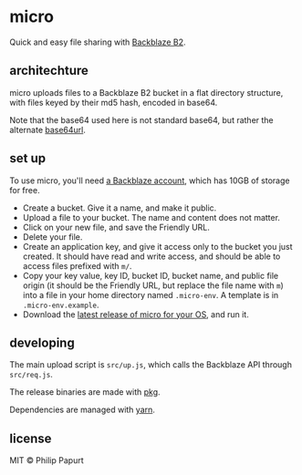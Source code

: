 # micro

Quick and easy file sharing with [Backblaze B2](https://www.backblaze.com/b2/cloud-storage.html).

## architechture

micro uploads files to a Backblaze B2 bucket in a flat directory structure, with files keyed by their md5 hash, encoded in base64.

Note that the base64 used here is not standard base64, but rather the alternate [base64url](https://tools.ietf.org/html/rfc4648#section-5).

## set up

To use micro, you'll need [a Backblaze account](https://www.backblaze.com/b2/sign-up.html), which has 10GB of storage for free.

* Create a bucket. Give it a name, and make it public.
* Upload a file to your bucket. The name and content does not matter.
* Click on your new file, and save the Friendly URL.
* Delete your file.
* Create an application key, and give it access only to the bucket you just created. It should have read and write access, and should be able to access files prefixed with `m/`.
* Copy your key value, key ID, bucket ID, bucket name, and public file origin (it should be the Friendly URL, but replace the file name with `m`) into a file in your home directory named `.micro-env`. A template is in `.micro-env.example`.
* Download the [latest release of micro for your OS](https://github.com/ginkoid/micro/releases), and run it.

## developing

The main upload script is `src/up.js`, which calls the Backblaze API through `src/req.js`.

The release binaries are made with [pkg](https://github.com/zeit/pkg).

Dependencies are managed with [yarn](https://yarnpkg.com).

## license

MIT © Philip Papurt
